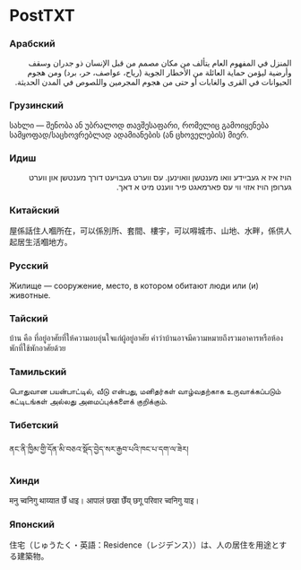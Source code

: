 PostTXT
==

### Арабский

<p dir="rtl">المنزل في المفهوم العام يتألف من مكان مصمم من قبل الإنسان ذو جدران وسقف وأرضية ليؤمن حماية العائلة من الأخطار الجوية (رياح، عواصف، حر، برد) ومن هجوم الحيوانات في القرى والغابات أو حتى من هجوم المجرمين واللصوص في المدن الحديثة.</p>

### Грузинский

სახლი — შენობა ან უბრალოდ თავშესაფარი, რომელიც გამოიყენება სამყოფად/საცხოვრებლად ადამიანების (ან ცხოველების) მიერ.

### Идиш

<p dir="rtl">הויז איז א געביידע וואו מענטשן וואוינען. עס ווערט געבויעט דורך מענטשן און ווערט גערופן הויז אזוי ווי עס פארמאגט פיר ווענט מיט א דאך.</p>

### Китайский

屋係話住人嗰所在，可以係別所、套間、樓宇，可以嘚城市、山地、水畔，係供人起居生活嗰地方。

### Русский

Жилище — сооружение, место, в котором обитают люди или (и) животные.

### Тайский

บ้าน คือ ที่อยู่อาศัยที่ให้ความอบอุ่นใจแก่ผู้อยู่อาศัย คำว่าบ้านอาจมีความหมายถึงรวมอาคารหรือห้องพักที่ใช้พักอาศัยด้วย

### Тамильский

பொதுவான பயன்பாட்டில், வீடு என்பது, மனிதர்கள் வாழ்வதற்காக உருவாக்கப்படும் கட்டிடங்கள் அல்லது அமைப்புக்களைக் குறிக்கும்.

### Тибетский

ནང་ནི་ཁྱིམ་གྱི་དོན་མི་བཅའ་སྡོད་བྱེད་སར་རྒྱབ་པའི་ཁང་པ་དག་ལ་ཟེར།

### Хинди

मनु च्वनिगु थाय्यात छेँ धाइ। आपालं छखा छेँय् छगू परिवार च्वनिगु याइ।

### Японский

住宅（じゅうたく・英語：Residence（レジデンス））は、人の居住を用途とする建築物。
